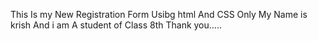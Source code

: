 This Is my New Registration Form Usibg html And CSS Only 
My Name is krish 
And i am A student of Class 8th
Thank you.....

